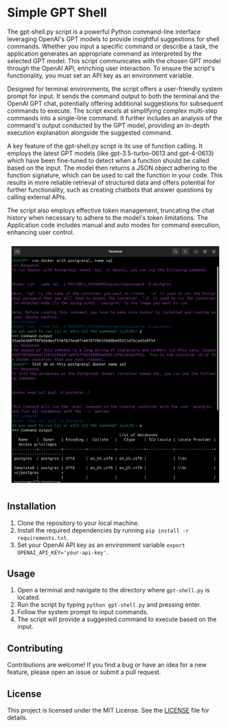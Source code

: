 # Simple GPT Shell
The gpt-shell.py script is a powerful Python command-line interface leveraging OpenAI's GPT models to provide insightful suggestions for shell commands. Whether you input a specific command or describe a task, the application generates an appropriate command as interpreted by the selected GPT model. This script communicates with the chosen GPT model through the OpenAI API, enriching user interaction. To ensure the script's functionality, you must set an API key as an environment variable.

Designed for terminal environments, the script offers a user-friendly system prompt for input. It sends the command output to both the terminal and the OpenAI GPT chat, potentially offering additional suggestions for subsequent commands to execute. The script excels at simplifying complex multi-step commands into a single-line command. It further includes an analysis of the command's output conducted by the GPT model, providing an in-depth execution explanation alongside the suggested command.

A key feature of the gpt-shell.py script is its use of function calling. It employs the latest GPT models (like gpt-3.5-turbo-0613 and gpt-4-0613) which have been fine-tuned to detect when a function should be called based on the input. The model then returns a JSON object adhering to the function signature, which can be used to call the function in your code. This results in more reliable retrieval of structured data and offers potential for further functionality, such as creating chatbots that answer questions by calling external APIs. 

The script also employs effective token management, truncating the chat history when necessary to adhere to the model's token limitations. The Application code includes manual and auto modes for command execution, enhancing user control.

![Screen 1](screen1.png "Screen 1")

## Installation

1. Clone the repository to your local machine.
2. Install the required dependencies by running `pip install -r requirements.txt`.
3. Set your OpenAI API key as an environment variable `export OPENAI_API_KEY='your-api-key'`.

## Usage

1. Open a terminal and navigate to the directory where `gpt-shell.py` is located.
2. Run the script by typing `python gpt-shell.py` and pressing enter.
3. Follow the system prompt to input commands.
4. The script will provide a suggested command to execute based on the input.

## Contributing

Contributions are welcome! If you find a bug or have an idea for a new feature, please open an issue or submit a pull request.

## License

This project is licensed under the MIT License. See the [LICENSE](LICENSE) file for details.
